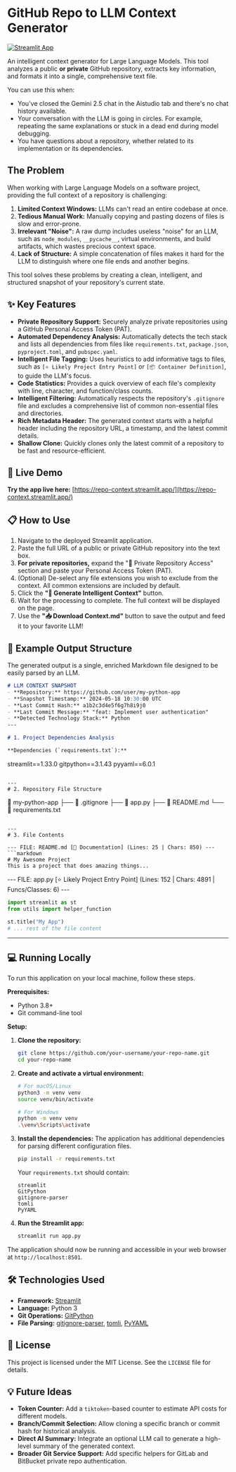 # GitHub Repo to LLM Context Generator

[![Streamlit App](https://static.streamlit.io/badges/streamlit_badge_black_white.svg)](https://repo-context.streamlit.app/)

An intelligent context generator for Large Language Models. This tool analyzes a public **or private** GitHub repository, extracts key information, and formats it into a single, comprehensive text file.

You can use this when:  
* You've closed the Gemini 2.5 chat in the Aistudio tab and there's no chat history available.
* Your conversation with the LLM is going in circles. For example, repeating the same explanations or stuck in a dead end during model debugging.
* You have questions about a repository, whether related to its implementation or its dependencies.

## The Problem

When working with Large Language Models on a software project, providing the full context of a repository is challenging:

1.  **Limited Context Windows:** LLMs can't read an entire codebase at once.
2.  **Tedious Manual Work:** Manually copying and pasting dozens of files is slow and error-prone.
3.  **Irrelevant "Noise":** A raw dump includes useless "noise" for an LLM, such as `node_modules`, `__pycache__`, virtual environments, and build artifacts, which wastes precious context space.
4.  **Lack of Structure:** A simple concatenation of files makes it hard for the LLM to distinguish where one file ends and another begins.

This tool solves these problems by creating a clean, intelligent, and structured snapshot of your repository's current state.

## ✨ Key Features

*   **Private Repository Support:** Securely analyze private repositories using a GitHub Personal Access Token (PAT).
*   **Automated Dependency Analysis:** Automatically detects the tech stack and lists all dependencies from files like `requirements.txt`, `package.json`, `pyproject.toml`, and `pubspec.yaml`.
*   **Intelligent File Tagging:** Uses heuristics to add informative tags to files, such as `[⭐ Likely Project Entry Point]` or `[📦 Container Definition]`, to guide the LLM's focus.
*   **Code Statistics:** Provides a quick overview of each file's complexity with line, character, and function/class counts.
*   **Intelligent Filtering:** Automatically respects the repository's `.gitignore` file and excludes a comprehensive list of common non-essential files and directories.
*   **Rich Metadata Header:** The generated context starts with a helpful header including the repository URL, a timestamp, and the latest commit details.
*   **Shallow Clone:** Quickly clones only the latest commit of a repository to be fast and resource-efficient.

## 🚀 Live Demo

**Try the app live here:** [https://repo-context.streamlit.app/](https://repo-context.streamlit.app/)

## 📋 How to Use

1.  Navigate to the deployed Streamlit application.
2.  Paste the full URL of a public or private GitHub repository into the text box.
3.  **For private repositories,** expand the "🔑 Private Repository Access" section and paste your Personal Access Token (PAT).
4.  (Optional) De-select any file extensions you wish to exclude from the context. All common extensions are included by default.
5.  Click the **"🚀 Generate Intelligent Context"** button.
6.  Wait for the processing to complete. The full context will be displayed on the page.
7.  Use the **"📥 Download Context.md"** button to save the output and feed it to your favorite LLM!

## 📝 Example Output Structure

The generated output is a single, enriched Markdown file designed to be easily parsed by an LLM.

```markdown
# LLM CONTEXT SNAPSHOT
- **Repository:** https://github.com/user/my-python-app
- **Snapshot Timestamp:** 2024-05-18 10:30:00 UTC
- **Last Commit Hash:** a1b2c3d4e5f6g7h8i9j0
- **Last Commit Message:** "feat: Implement user authentication"
- **Detected Technology Stack:** Python
---

# 1. Project Dependencies Analysis

**Dependencies (`requirements.txt`):**
```
streamlit==1.33.0
gitpython==3.1.43
pyyaml==6.0.1
```

---
# 2. Repository File Structure

```
📂 my-python-app
├── 📄 .gitignore
├── 📄 app.py
├── 📄 README.md
└── 📄 requirements.txt
```

---
# 3. File Contents

--- FILE: README.md [📖 Documentation] (Lines: 25 | Chars: 850) ---
```markdown
# My Awesome Project
This is a project that does amazing things...
```

--- FILE: app.py [⭐ Likely Project Entry Point] (Lines: 152 | Chars: 4891 | Funcs/Classes: 6) ---
```python
import streamlit as st
from utils import helper_function

st.title("My App")
# ... rest of the file content
```
---

## 💻 Running Locally

To run this application on your local machine, follow these steps.

**Prerequisites:**
*   Python 3.8+
*   Git command-line tool

**Setup:**

1.  **Clone the repository:**
    ```bash
    git clone https://github.com/your-username/your-repo-name.git
    cd your-repo-name
    ```

2.  **Create and activate a virtual environment:**
    ```bash
    # For macOS/Linux
    python3 -m venv venv
    source venv/bin/activate

    # For Windows
    python -m venv venv
    .\venv\Scripts\activate
    ```

3.  **Install the dependencies:**
    The application has additional dependencies for parsing different configuration files.
    ```bash
    pip install -r requirements.txt
    ```
    Your `requirements.txt` should contain:
    ```
    streamlit
    GitPython
    gitignore-parser
    tomli
    PyYAML
    ```

4.  **Run the Streamlit app:**
    ```bash
    streamlit run app.py
    ```

The application should now be running and accessible in your web browser at `http://localhost:8501`.

## 🛠️ Technologies Used

*   **Framework:** [Streamlit](https://streamlit.io/)
*   **Language:** Python 3
*   **Git Operations:** [GitPython](https://gitpython.readthedocs.io/en/stable/)
*   **File Parsing:** [gitignore-parser](https://pypi.org/project/gitignore-parser/), [tomli](https://pypi.org/project/tomli/), [PyYAML](https://pypi.org/project/PyYAML/)

## 📄 License

This project is licensed under the MIT License. See the `LICENSE` file for details.

## 💡 Future Ideas

*   **Token Counter:** Add a `tiktoken`-based counter to estimate API costs for different models.
*   **Branch/Commit Selection:** Allow cloning a specific branch or commit hash for historical analysis.
*   **Direct AI Summary:** Integrate an optional LLM call to generate a high-level summary of the generated context.
*   **Broader Git Service Support:** Add specific helpers for GitLab and BitBucket private repo authentication.